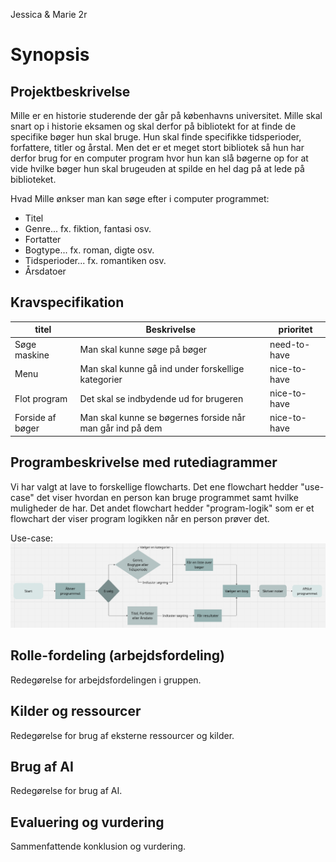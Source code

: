 Jessica & Marie 2r
# Synopsis
## Projektbeskrivelse 
 Mille er en historie studerende der går på københavns universitet. Mille skal snart op i historie eksamen og skal derfor på bibliotekt for at finde de specifike bøger hun skal bruge. Hun skal finde specifikke tidsperioder, forfattere, titler og årstal. Men det er et meget stort bibliotek så hun har derfor brug for en computer program hvor hun kan slå bøgerne op for at vide hvilke bøger hun skal brugeuden at spilde en hel dag på at lede på biblioteket.

 Hvad Mille ønkser man kan søge efter i computer programmet:
* Titel
* Genre... fx. fiktion, fantasi osv.
* Fortatter
* Bogtype... fx. roman, digte osv.
* Tidsperioder... fx. romantiken osv.
* Årsdatoer 

## Kravspecifikation
| titel            	| Beskrivelse                                               	| prioritet    	|
|------------------	|-----------------------------------------------------------	|--------------	|
| Søge maskine     	| Man skal kunne søge på bøger                              	| need-to-have 	|
| Menu             	| Man skal kunne gå ind under forskellige kategorier        	| nice-to-have 	|
| Flot program     	| Det skal se indbydende ud for brugeren                    	| nice-to-have 	|
| Forside af bøger 	| Man skal kunne se bøgernes forside når man går ind på dem 	| nice-to-have 	|


## Programbeskrivelse med rutediagrammer
Vi har valgt at lave to forskellige flowcharts. Det ene flowchart hedder "use-case" det viser hvordan en person kan bruge programmet samt hvilke muligheder de har. Det andet flowchart hedder "program-logik" som er et flowchart der viser program logikken når en person prøver det.

Use-case:
![image](Use-case.png)


## Rolle-fordeling (arbejdsfordeling)
Redegørelse for arbejdsfordelingen i gruppen.

## Kilder og ressourcer
Redegørelse for brug af eksterne ressourcer og kilder.

## Brug af AI
Redegørelse for brug af AI.

## Evaluering og vurdering
Sammenfattende konklusion og vurdering.